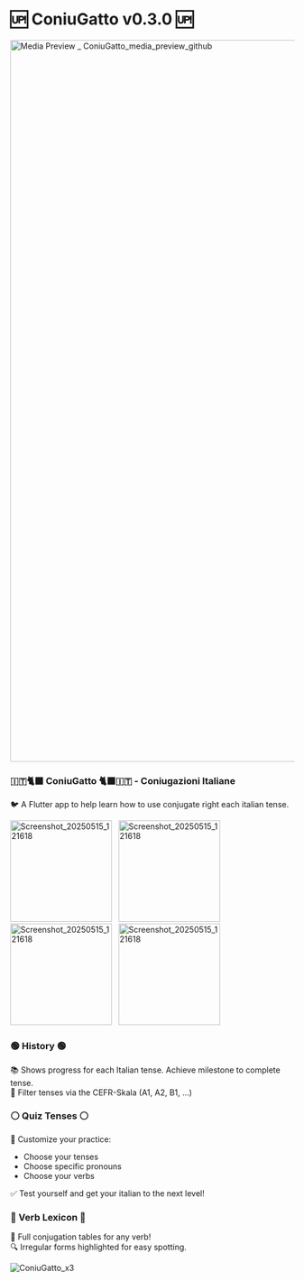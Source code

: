 # 🆙 ConiuGatto v0.3.0 🆙

<img width="1280" alt="Media Preview _ ConiuGatto_media_preview_github" src="https://github.com/user-attachments/assets/167485ee-8661-4de2-a96f-27925cef9f94" />


### 🇮🇹🐈‍⬛ ConiuGatto 🐈‍⬛🇮🇹 - Coniugazioni Italiane
🐦 A Flutter app to help learn how to use conjugate right each italian tense.

<img width="180" alt="Screenshot_20250515_121618" src="https://github.com/user-attachments/assets/fae48a27-9bf5-4a44-99f0-3cf9ad7bd5e7" /> &nbsp;
<img width="180" alt="Screenshot_20250515_121618" src="https://github.com/user-attachments/assets/a8886d89-d435-497a-9238-c16a5af078af" /> &nbsp;
<img width="180" alt="Screenshot_20250515_121618" src="https://github.com/user-attachments/assets/890a4099-0a44-4d76-8df1-1e01ee60f10a" /> &nbsp;
<img width="180" alt="Screenshot_20250515_121618" src="https://github.com/user-attachments/assets/9d266744-91d1-4e24-a3ee-16968fd1008c" />

### 🟢 History 🟢
📚 Shows progress for each Italian tense. Achieve milestone to complete tense. <br />
📂 Filter tenses via the CEFR-Skala (A1, A2, B1, ...)


### ⚪️ Quiz Tenses ⚪️
🔧 Customize your practice: 
- Choose your tenses
- Choose specific pronouns
- Choose your verbs

✅ Test yourself and get your italian to the next level!

### 🔴 Verb Lexicon 🔴
📖 Full conjugation tables for any verb! <br />
🔍 Irregular forms highlighted for easy spotting.

![ConiuGatto_x3](https://github.com/user-attachments/assets/fd465790-7cff-4694-8482-30575fb455ca)

